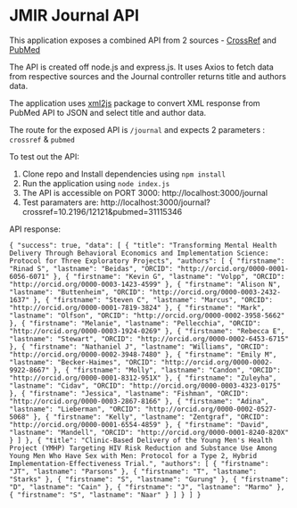 # JMIR Journal API

This application exposes a combined API from 2 sources - [CrossRef](https://github.com/CrossRef/rest-api-doc) and [PubMed](https://www.ncbi.nlm.nih.gov/books/NBK25500/)

The API is created off node.js and express.js. It uses Axios to fetch data from respective sources and the Journal controller returns title and authors data.

The application uses [xml2js](https://www.npmjs.com/package/xml2js) package to convert XML response from PubMed API to JSON and select title and author data.

The route for the exposed API is `/journal` and expects 2 parameters : `crossref` & `pubmed`

To test out the API:

1. Clone repo and Install dependencies using `npm install`
2. Run the application using `node index.js`
3. The API is accessible on PORT 3000: http://localhost:3000/journal
4. Test paramaters are: http://localhost:3000/journal?crossref=10.2196/12121&pubmed=31115346

API response:

`{
    "success": true,
    "data": [
        {
            "title": "Transforming Mental Health Delivery Through Behavioral Economics and Implementation Science: Protocol for Three Exploratory Projects",
            "authors": [
                {
                    "firstname": "Rinad S",
                    "lastname": "Beidas",
                    "ORCID": "http://orcid.org/0000-0001-6056-6071"
                },
                {
                    "firstname": "Kevin G",
                    "lastname": "Volpp",
                    "ORCID": "http://orcid.org/0000-0003-1423-4599"
                },
                {
                    "firstname": "Alison N",
                    "lastname": "Buttenheim",
                    "ORCID": "http://orcid.org/0000-0003-2432-1637"
                },
                {
                    "firstname": "Steven C",
                    "lastname": "Marcus",
                    "ORCID": "http://orcid.org/0000-0001-7819-3824"
                },
                {
                    "firstname": "Mark",
                    "lastname": "Olfson",
                    "ORCID": "http://orcid.org/0000-0002-3958-5662"
                },
                {
                    "firstname": "Melanie",
                    "lastname": "Pellecchia",
                    "ORCID": "http://orcid.org/0000-0003-1924-0269"
                },
                {
                    "firstname": "Rebecca E",
                    "lastname": "Stewart",
                    "ORCID": "http://orcid.org/0000-0002-6453-6715"
                },
                {
                    "firstname": "Nathaniel J",
                    "lastname": "Williams",
                    "ORCID": "http://orcid.org/0000-0002-3948-7480"
                },
                {
                    "firstname": "Emily M",
                    "lastname": "Becker-Haimes",
                    "ORCID": "http://orcid.org/0000-0002-9922-8667"
                },
                {
                    "firstname": "Molly",
                    "lastname": "Candon",
                    "ORCID": "http://orcid.org/0000-0001-8312-951X"
                },
                {
                    "firstname": "Zuleyha",
                    "lastname": "Cidav",
                    "ORCID": "http://orcid.org/0000-0003-4323-0175"
                },
                {
                    "firstname": "Jessica",
                    "lastname": "Fishman",
                    "ORCID": "http://orcid.org/0000-0003-2867-8166"
                },
                {
                    "firstname": "Adina",
                    "lastname": "Lieberman",
                    "ORCID": "http://orcid.org/0000-0002-0527-5068"
                },
                {
                    "firstname": "Kelly",
                    "lastname": "Zentgraf",
                    "ORCID": "http://orcid.org/0000-0001-6554-4859"
                },
                {
                    "firstname": "David",
                    "lastname": "Mandell",
                    "ORCID": "http://orcid.org/0000-0001-8240-820X"
                }
            ]
        },
        {
            "title": "Clinic-Based Delivery of the Young Men's Health Project (YMHP) Targeting HIV Risk Reduction and Substance Use Among Young Men Who Have Sex with Men: Protocol for a Type 2, Hybrid Implementation-Effectiveness Trial.",
            "authors": [
                {
                    "firstname": "JT",
                    "lastname": "Parsons"
                },
                {
                    "firstname": "T",
                    "lastname": "Starks"
                },
                {
                    "firstname": "S",
                    "lastname": "Gurung"
                },
                {
                    "firstname": "D",
                    "lastname": "Cain"
                },
                {
                    "firstname": "J",
                    "lastname": "Marmo"
                },
                {
                    "firstname": "S",
                    "lastname": "Naar"
                }
            ]
        }
    ]
}`